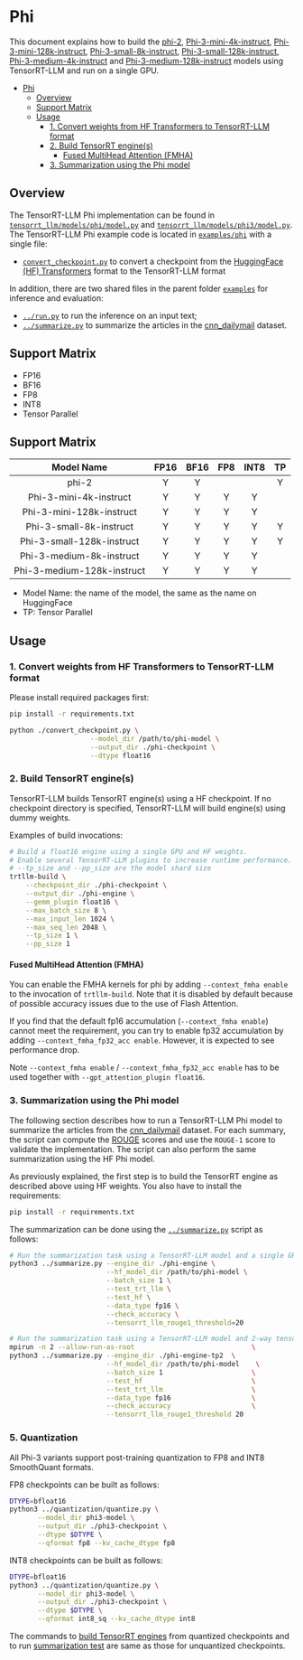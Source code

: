 # Phi

This document explains how to build the [phi-2](https://huggingface.co/microsoft/phi-2), [Phi-3-mini-4k-instruct](https://huggingface.co/microsoft/Phi-3-mini-4k-instruct),
[Phi-3-mini-128k-instruct](https://huggingface.co/microsoft/Phi-3-mini-128k-instruct), [Phi-3-small-8k-instruct](https://huggingface.co/microsoft/Phi-3-small-8k-instruct), [Phi-3-small-128k-instruct](https://huggingface.co/microsoft/Phi-3-small-128k-instruct), [Phi-3-medium-4k-instruct](https://huggingface.co/microsoft/Phi-3-medium-4k-instruct/) and [Phi-3-medium-128k-instruct](https://huggingface.co/microsoft/Phi-3-medium-128k-instruct/)
models using TensorRT-LLM and run on a single GPU.

- [Phi](#phi)
  - [Overview](#overview)
  - [Support Matrix](#support-matrix)
  - [Usage](#usage)
    - [1. Convert weights from HF Transformers to TensorRT-LLM format](#1-convert-weights-from-hf-transformers-to-tensorrt-llm-format)
    - [2. Build TensorRT engine(s)](#2-build-tensorrt-engines)
      - [Fused MultiHead Attention (FMHA)](#fused-multihead-attention-fmha)
    - [3. Summarization using the Phi model](#3-summarization-using-the-phi-model)

## Overview

The TensorRT-LLM Phi implementation can be found in [`tensorrt_llm/models/phi/model.py`](../../tensorrt_llm/models/phi/model.py) and [`tensorrt_llm/models/phi3/model.py`](../../tensorrt_llm/models/phi3/model.py). The TensorRT-LLM Phi example code is located in [`examples/phi`](./) with a single file:

* [`convert_checkpoint.py`](./convert_checkpoint.py) to convert a checkpoint from the [HuggingFace (HF) Transformers](https://github.com/huggingface/transformers) format to the TensorRT-LLM format

In addition, there are two shared files in the parent folder [`examples`](../) for inference and evaluation:

* [`../run.py`](../run.py) to run the inference on an input text;
* [`../summarize.py`](../summarize.py) to summarize the articles in the [cnn_dailymail](https://huggingface.co/datasets/cnn_dailymail) dataset.

## Support Matrix
  * FP16
  * BF16
  * FP8
  * INT8
  * Tensor Parallel
  ## Support Matrix

|    Model Name    | FP16  | BF16  | FP8   | INT8  | TP   |
| :--------------: | :---: | :---: | :---: | :---: | :---: |
|    phi-2    |   Y   |   Y    |   |    | Y |
| Phi-3-mini-4k-instruct    |   Y   |   Y   | Y   | Y  |
| Phi-3-mini-128k-instruct  |   Y   |   Y   | Y   | Y  |
| Phi-3-small-8k-instruct   |   Y   |   Y   | Y   | Y  | Y |
| Phi-3-small-128k-instruct |   Y   |   Y   | Y   | Y  | Y |
| Phi-3-medium-8k-instruct  |   Y   |   Y   | Y   | Y  |
| Phi-3-medium-128k-instruct |  Y   |   Y   | Y   | Y  |

* Model Name: the name of the model, the same as the name on HuggingFace
* TP: Tensor Parallel

## Usage

### 1. Convert weights from HF Transformers to TensorRT-LLM format

Please install required packages first:

```bash
pip install -r requirements.txt
```

```bash
python ./convert_checkpoint.py \
                    --model_dir /path/to/phi-model \
                    --output_dir ./phi-checkpoint \
                    --dtype float16
```

### 2. Build TensorRT engine(s)

TensorRT-LLM builds TensorRT engine(s) using a HF checkpoint. If no checkpoint directory is specified, TensorRT-LLM will build engine(s) using dummy weights.

Examples of build invocations:

```bash
# Build a float16 engine using a single GPU and HF weights.
# Enable several TensorRT-LLM plugins to increase runtime performance. It also helps with build time.
# --tp_size and --pp_size are the model shard size
trtllm-build \
    --checkpoint_dir ./phi-checkpoint \
    --output_dir ./phi-engine \
    --gemm_plugin float16 \
    --max_batch_size 8 \
    --max_input_len 1024 \
    --max_seq_len 2048 \
    --tp_size 1 \
    --pp_size 1
```

#### Fused MultiHead Attention (FMHA)

You can enable the FMHA kernels for phi by adding `--context_fmha enable` to the invocation of `trtllm-build`. Note that it is disabled by default because of possible accuracy issues due to the use of Flash Attention.

If you find that the default fp16 accumulation (`--context_fmha enable`) cannot meet the requirement, you can try to enable fp32 accumulation by adding `--context_fmha_fp32_acc enable`. However, it is expected to see performance drop.

Note `--context_fmha enable` / `--context_fmha_fp32_acc enable` has to be used together with `--gpt_attention_plugin float16`.

### 3. Summarization using the Phi model

The following section describes how to run a TensorRT-LLM Phi model to summarize the articles from the [cnn_dailymail](https://huggingface.co/datasets/cnn_dailymail) dataset. For each summary, the script can compute the [ROUGE](https://en.wikipedia.org/wiki/ROUGE_(metric)) scores and use the `ROUGE-1` score to validate the implementation.
The script can also perform the same summarization using the HF Phi model.

As previously explained, the first step is to build the TensorRT engine as described above using HF weights. You also have to install the requirements:

```bash
pip install -r requirements.txt
```

The summarization can be done using the [`../summarize.py`](../summarize.py) script as follows:

```bash
# Run the summarization task using a TensorRT-LLM model and a single GPU.
python3 ../summarize.py --engine_dir ./phi-engine \
                        --hf_model_dir /path/to/phi-model \
                        --batch_size 1 \
                        --test_trt_llm \
                        --test_hf \
                        --data_type fp16 \
                        --check_accuracy \
                        --tensorrt_llm_rouge1_threshold=20

# Run the summarization task using a TensorRT-LLM model and 2-way tensor parallelism.
mpirun -n 2 --allow-run-as-root                             \
python3 ../summarize.py --engine_dir ./phi-engine-tp2  \
                        --hf_model_dir /path/to/phi-model    \
                        --batch_size 1                      \
                        --test_hf                           \
                        --test_trt_llm                      \
                        --data_type fp16                    \
                        --check_accuracy                    \
                        --tensorrt_llm_rouge1_threshold 20
```


### 5. Quantization

All Phi-3 variants support post-training quantization to FP8 and INT8 SmoothQuant formats.

FP8 checkpoints can be built as follows:

```bash
DTYPE=bfloat16
python3 ../quantization/quantize.py \
       --model_dir phi3-model \
       --output_dir ./phi3-checkpoint \
       --dtype $DTYPE \
       --qformat fp8 --kv_cache_dtype fp8
```

INT8 checkpoints can be built as follows:

```bash
DTYPE=bfloat16
python3 ../quantization/quantize.py \
       --model_dir phi3-model \
       --output_dir ./phi3-checkpoint \
       --dtype $DTYPE \
       --qformat int8_sq --kv_cache_dtype int8
```

The commands to [build TensorRT engines](#2-build-tensorrt-engines) from quantized checkpoints
and to run [summarization test](#3-summarization-using-the-phi-model) are same as those for unquantized checkpoints.
